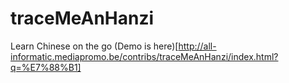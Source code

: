 # traceMeAnHanzi
Learn Chinese on the go 
(Demo is here)[http://all-informatic.mediapromo.be/contribs/traceMeAnHanzi/index.html?q=%E7%88%B1] 
